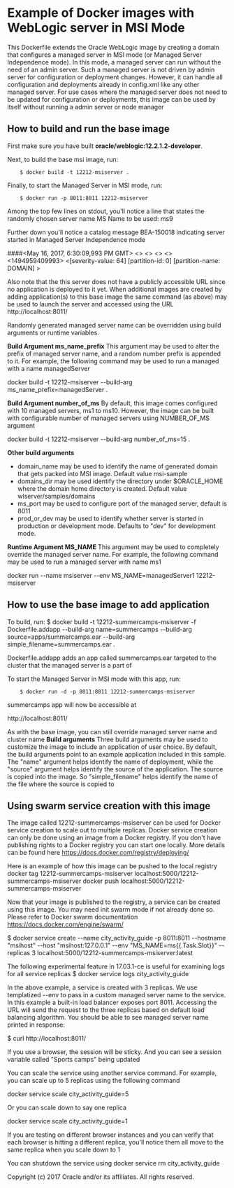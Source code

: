 Example of Docker images with WebLogic server in MSI Mode
=========================================================
This Dockerfile extends the Oracle WebLogic image by creating a domain that configures a managed
server in MSI mode (or Managed Server Independence mode). In this mode, a managed server can run
without the need of an admin server. Such a managed server is not driven by admin server for
configuration or deployment changes. However, it can handle all configuration and deployments
already in config.xml like any other managed server. For use cases where the managed server does
not need to be updated for configuration or deployments, this image can be used by itself without
running a admin server or node manager

How to build and run the base image
-----------------------------------
First make sure you have built **oracle/weblogic:12.2.1.2-developer**. 

Next, to build the base msi image, run:

        $ docker build -t 12212-msiserver .

Finally, to start the Managed Server in MSI mode, run:

        $ docker run -p 8011:8011 12212-msiserver

Among the top few lines on stdout, you'll notice a line that states the randomly chosen server name
MS Name to be used:  ms9

Further down you'll notice a catalog message BEA-150018 indicating server started in Managed Server
Independence mode

####<May 16, 2017, 6:30:09,993 PM GMT> <Info> <Configuration Management> <cf579fd131fc> <> <Thread-11> <> <> <> <1494959409993> <[severity-value: 64] [partition-id: 0] [partition-name: DOMAIN] > <BEA-150018> <This server is being started in Managed Server independence mode in the absence of the Administration Server.> 

Also note that the this server does not have a publicly accessible URL since no application is
deployed to it yet. When additional images are created by adding application(s) to this base image
the same command (as above) may be used to launch the server and accessed using the URL
http://localhost:8011/<relevant-context-root>

Randomly generated managed server name can be overridden using build arguments or runtime variables.

**Build Argument ms_name_prefix**
This argument may be used to alter the prefix of managed server name, and a random
number prefix is appended to it. For example, the following command may be used to
run a managed with a name managedServer<RandomNumber>

docker build -t 12212-msiserver --build-arg ms_name_prefix=managedServer .

**Build Argument number_of_ms**
By default, this image comes configured with 10 managed servers, ms1 to ms10. However, the image
can be built with configurable number of managed servers using NUMBER_OF_MS argument

docker build -t 12212-msiserver --build-arg number_of_ms=15 .

**Other build arguments**
* domain_name may be used to identify the name of generated domain that gets packed into MSI image. Default value msi-sample
* domains_dir may be used identify the directory under $ORACLE_HOME where the domain home directory is created. Default value wlserver/samples/domains 
* ms_port may be used to configure port of the managed server, default is 8011
* prod_or_dev may be used to identify whether server is started in production or development mode. Defaults to "dev" for development mode.

**Runtime Argument MS_NAME**
This argument may be used to completely override the managed server name.
For example, the following command may be used to run a managed server with name ms1

docker run --name msiserver --env MS_NAME=managedServer1 12212-msiserver

How to use the base image to add application
--------------------------------------------
To build, run:
        $ docker build -t 12212-summercamps-msiserver -f Dockerfile.addapp --build-arg name=summercamps  --build-arg source=apps/summercamps.ear --build-arg simple_filename=summercamps.ear .

Dockerfile.addapp adds an app called summercamps.ear targeted to the cluster that
the managed server is a part of

To start the Managed Server in MSI mode with this app, run:

        $ docker run -d -p 8011:8011 12212-summercamps-msiserver

summercamps app will now be accessible at

http://localhost:8011/

As with the base image, you can still override managed server name and cluster name
**Build arguments**
Three build arguments may be used to customize the image to include an application of user
choice. By default, the build arguments point to an example application included in this
sample. The "name" argument helps identify the name of deployment, while the "source"
argument helps identify the source of the application. The source is copied into the image.
So "simple_filename" helps identify the name of the file where the source is copied to

Using swarm service creation with this image
--------------------------------------------
The image called 12212-summercamps-msiserver can be used for Docker service creation
to scale out to multiple replicas. Docker service creation can only be done
using an image from a Docker registry. If you don't have publishing rights to a Docker
registry you can start one locally. More details can be found here
https://docs.docker.com/registry/deploying/

Here is an example of how this image can be pushed to the local registry
docker tag 12212-summercamps-msiserver localhost:5000/12212-summercamps-msiserver
docker push localhost:5000/12212-summercamps-msiserver

Now that your image is published to the registry, a service can be created using this
image. You may need init swarm mode if not already done so. Please refer to Docker swarm
documentation https://docs.docker.com/engine/swarm/

$ docker service create --name city_activity_guide -p 8011:8011 --hostname "msihost" --host "msihost:127.0.0.1" --env "MS_NAME=ms{{.Task.Slot}}" --replicas 3 localhost:5000/12212-summercamps-msiserver:latest

The following experimental feature in 17.03.1-ce is useful for examining logs for all
service replicas
$ docker service logs city_activity_guide

In the above example, a service is created with 3 replicas. We use templatized --env
to pass in a custom managed server name to the service. In this example a built-in
load balancer exposes port 8011. Accessing the URL will send the request to the three
replicas based on default load balancing algorithm. You should be able to see managed
server name printed in response:

$ curl http://localhost:8011/

If you use a browser, the session will be sticky. And you can see a session
variable called "Sports camps" being updated

You can scale the service using another service command. For example, you can scale up to
5 replicas using the following command

docker service scale city_activity_guide=5

Or you can scale down to say one replica

docker service scale city_activity_guide=1

If you are testing on different browser instances and you can verify that each browser is
hitting a different replica, you'll notice them all move to the same replica when you scale
down to 1

You can shutdown the service using
docker service rm city_activity_guide

Copyright (c) 2017 Oracle and/or its affiliates. All rights reserved.
